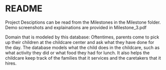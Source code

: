 # README
Project Desciptions can be read from the Milestones in the Milestone folder. Demo screenshots and explainations are provided in Milestone_3.pdf

Domain that is modeled by this database:
Oftentimes, parents come to pick up their children at the childcare center and ask what
they have done for the day. The database models what the child does in the childcare, such as
what activity they did or what food they had for lunch. It also helps the childcare keep track of
the families that it services and the caretakers that it hires.
